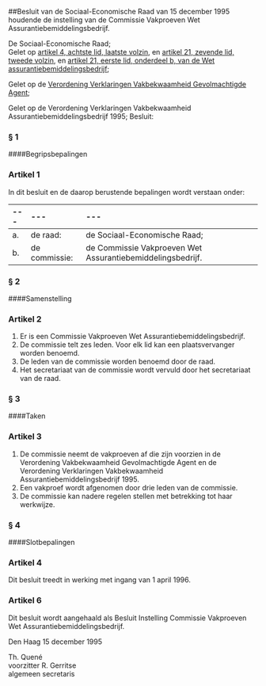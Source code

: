 <meta http-equiv='Content-Type' content='text/html; charset=utf-8' />

##Besluit van de Sociaal-Economische Raad van 15 december 1995 houdende de instelling van de Commissie Vakproeven Wet Assurantiebemiddelingsbedrijf.

De Sociaal-Economische Raad;  
Gelet op [artikel 4, achtste lid, laatste volzin](../../../../../../../../wet/wet/assurantiebemiddelingsbedrijf/BWBR0004993/README.md), en [artikel 21, zevende lid, tweede volzin](../../../../../../../../wet/wet/assurantiebemiddelingsbedrijf/BWBR0004993/README.md), en [artikel 21, eerste lid, onderdeel b, van de Wet assurantiebemiddelingsbedrijf](../../../../../../../../wet/wet/assurantiebemiddelingsbedrijf/BWBR0004993/README.md);

Gelet op de [Verordening Verklaringen Vakbekwaamheid Gevolmachtigde Agent](../../../../../../../../pbo/verordening/verklaringen/vakbekwaamheid/gevolmachtigde/agent/BWBR0007751/README.md);

Gelet op de Verordening Verklaringen Vakbekwaamheid Assurantiebemiddelingsbedrijf 1995;
Besluit:     
### §  1  

####Begripsbepalingen

### Artikel  1  

In dit besluit en de daarop berustende bepalingen wordt verstaan onder:  

| --- | --- | --- |
|:---|:---|:---|
| a.  | de raad:  | de Sociaal-Economische Raad;  |
| b.  | de commissie:  | de Commissie Vakproeven Wet Assurantiebemiddelingsbedrijf.  |

### §  2  

####Samenstelling

### Artikel  2  

1.  Er is een Commissie Vakproeven Wet Assurantiebemiddelingsbedrijf.   
2.  De commissie telt zes leden. Voor elk lid kan een plaatsvervanger worden benoemd.   
3.  De leden van de commissie worden benoemd door de raad.   
4.  Het secretariaat van de commissie wordt vervuld door het secretariaat van de raad.   

### §  3  

####Taken

### Artikel  3  

1.  De commissie neemt de vakproeven af die zijn voorzien in de Verordening Vakbekwaamheid Gevolmachtigde Agent en de Verordening Verklaringen Vakbekwaamheid Assurantiebemiddelingsbedrijf 1995.   
2.  Een vakproef wordt afgenomen door drie leden van de commissie.   
3.  De commissie kan nadere regelen stellen met betrekking tot haar werkwijze.   

### §  4  

####Slotbepalingen

### Artikel  4  

Dit besluit treedt in werking met ingang van 1 april 1996.  

### Artikel  6  

Dit besluit wordt aangehaald als Besluit Instelling Commissie Vakproeven Wet Assurantiebemiddelingsbedrijf.  

Den Haag 
15 december 1995    

Th. Quené  
voorzitter 
R. Gerritse  
algemeen secretaris     
